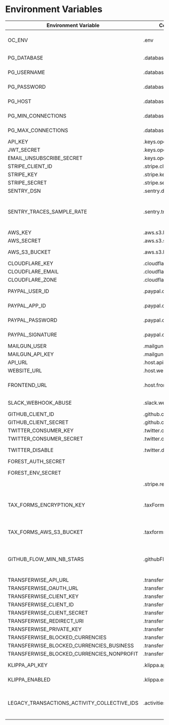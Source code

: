 # Environment Variables

| Environment Variable                        | Config Name(name on the `config` file)             | Description                                                                          |
| ------------------------------------------- | -------------------------------------------------- | ------------------------------------------------------------------------------------ |
| OC_ENV                                      | .env                                               | Application Environment variable                                                     |
| PG_DATABASE                                 | .database.database                                 | Postgres database name                                                               |
| PG_USERNAME                                 | .database.username                                 | Postgres database username                                                           |
| PG_PASSWORD                                 | .database.password                                 | Postgres database password                                                           |
| PG_HOST                                     | .database.options.host                             | Postgres database host                                                               |
| PG_MIN_CONNECTIONS                          | .database.options.pool.min                         | Postgres number of min connections                                                   |
| PG_MAX_CONNECTIONS                          | .database.options.pool.max                         | Postgres number of max connections                                                   |
| API_KEY                                     | .keys.opencollective.apiKey                        | The API KEY                                                                          |
| JWT_SECRET                                  | .keys.opencollective.jwtSecret                     | JWT secret                                                                           |
| EMAIL_UNSUBSCRIBE_SECRET                    | .keys.opencollective.emailUnsubscribeSecret        | JWT secret                                                                           |
| STRIPE_CLIENT_ID                            | .stripe.client_id                                  | Stripe Client id                                                                     |
| STRIPE_KEY                                  | .stripe.key                                        | Stripe key                                                                           |
| STRIPE_SECRET                               | .stripe.secret                                     | Stripe secret                                                                        |
| SENTRY_DSN                                  | .sentry.dsn                                        | Sentry DSN                                                                           |
| SENTRY_TRACES_SAMPLE_RATE                   | .sentry.tracesSampleRate                           | Percentage of collected transactions to send to Sentry (for performances)            |
| AWS_KEY                                     | .aws.s3.key                                        | AWS key                                                                              |
| AWS_SECRET                                  | .aws.s3.secret                                     | AWS secret                                                                           |
| AWS_S3_BUCKET                               | .aws.s3.bucket                                     | AWS s3 bucket to send files                                                          |
| CLOUDFLARE_KEY                              | .cloudflare.key                                    | CLOUDFLARE key                                                                       |
| CLOUDFLARE_EMAIL                            | .cloudflare.email                                  | CLOUDFLARE email                                                                     |
| CLOUDFLARE_ZONE                             | .cloudflare.zone                                   | CLOUDFLARE zone                                                                      |
| PAYPAL_USER_ID                              | .paypal.classic.userId                             | Paypal USER ID (legacy adaptive)                                                     |
| PAYPAL_APP_ID                               | .paypal.classic.appId                              | Paypal APP ID (legacy adaptive)                                                      |
| PAYPAL_PASSWORD                             | .paypal.classic.password                           | Paypal password (legacy adaptive)                                                    |
| PAYPAL_SIGNATURE                            | .paypal.classic.signature                          | Paypal signature (legacy adaptive)                                                   |
| MAILGUN_USER                                | .mailgun.user                                      | mailgun user                                                                         |
| MAILGUN_API_KEY                             | .mailgun.apiKey                                    | mailgun password                                                                     |
| API_URL                                     | .host.api                                          | API exposed url                                                                      |
| WEBSITE_URL                                 | .host.website                                      | UI URL                                                                               |
| FRONTEND_URL                                | .host.frontend                                     | URL of the frontend service (for caching)                                            |
| SLACK_WEBHOOK_ABUSE                         | .slack.webhooks.abuse                              | slack abuse webhook url                                                              |
| GITHUB_CLIENT_ID                            | .github.clientId                                   | github client ID                                                                     |
| GITHUB_CLIENT_SECRET                        | .github.clientSecret                               | github client secret                                                                 |
| TWITTER_CONSUMER_KEY                        | .twitter.consumerKey                               | twitter key                                                                          |
| TWITTER_CONSUMER_SECRET                     | .twitter.consumerSecret                            | twitter secret                                                                       |
| TWITTER_DISABLE                             | .twitter.disable                                   | disable twitter integration                                                          |
| FOREST_AUTH_SECRET                          |                                                    | forest auth secret                                                                   |
| FOREST_ENV_SECRET                           |                                                    | forest environment secret                                                            |
|                                             | .stripe.redirectUri                                |                                                                                      |
| TAX_FORMS_ENCRYPTION_KEY                    | .taxForms.encryptionKey                            | base64 encoded secret key for encrypting document before storage.                    |
| TAX_FORMS_AWS_S3_BUCKET                     | .taxforms.aws.s3.bucket                            | the bucket where tax forms will be uploaded                                          |
| GITHUB_FLOW_MIN_NB_STARS                    | .githubFlow.minNbStars                             | Minimum number of Github stars required to apply to the open source collective       |
| TRANSFERWISE_API_URL                        | .transferwise.apiUrl                               |                                                                                      |
| TRANSFERWISE_OAUTH_URL                      | .transferwise.oauthUrl                             |                                                                                      |
| TRANSFERWISE_CLIENT_KEY                     | .transferwise.clientKey                            |                                                                                      |
| TRANSFERWISE_CLIENT_ID                      | .transferwise.clientId                             |                                                                                      |
| TRANSFERWISE_CLIENT_SECRET                  | .transferwise.clientSecret                         |                                                                                      |
| TRANSFERWISE_REDIRECT_URI                   | .transferwise.redirectUri                          |                                                                                      |
| TRANSFERWISE_PRIVATE_KEY                    | .transferwise.privateKey                           |                                                                                      |
| TRANSFERWISE_BLOCKED_CURRENCIES             | .transferwise.blockedCurrencies                    |                                                                                      |
| TRANSFERWISE_BLOCKED_CURRENCIES_BUSINESS    | .transferwise.blockedCurrenciesForBusinessProfiles |                                                                                      |
| TRANSFERWISE_BLOCKED_CURRENCIES_NONPROFIT   | .transferwise.blockedCurrenciesForNonProfits       |                                                                                      |
| KLIPPA_API_KEY                              | .klippa.apiKey                                     | The API key for Klippa                                                               |
| KLIPPA_ENABLED                              | .klippa.enabled                                    | Whether Klippa is enabled                                                            |
| LEGACY_TRANSACTIONS_ACTIVITY_COLLECTIVE_IDS | .activities.legacyTransactionsCollectiveIds        | List of collective ids for which to generate legacy `transaction.created` activities |
